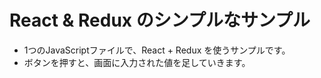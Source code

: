 React & Redux のシンプルなサンプル
================

- 1つのJavaScriptファイルで、React + Redux を使うサンプルです。
- ボタンを押すと、画面に入力された値を足していきます。

